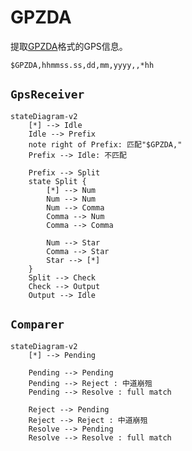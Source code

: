 # GPZDA

提取[GPZDA](https://docs.novatel.com/OEM7/Content/Logs/GPZDA.htm)格式的GPS信息。

```
$GPZDA,hhmmss.ss,dd,mm,yyyy,,*hh
```

## `GpsReceiver`

```mermaid
stateDiagram-v2
    [*] --> Idle
    Idle --> Prefix
    note right of Prefix: 匹配"$GPZDA,"
    Prefix --> Idle: 不匹配
    
    Prefix --> Split
    state Split {
        [*] --> Num
        Num --> Num
        Num --> Comma
        Comma --> Num
        Comma --> Comma

        Num --> Star
        Comma --> Star
        Star --> [*]
    }
    Split --> Check
    Check --> Output
    Output --> Idle
```

## `Comparer`

```mermaid
stateDiagram-v2
    [*] --> Pending
    
    Pending --> Pending
    Pending --> Reject : 中道崩殂
    Pending --> Resolve : full match
    
    Reject --> Pending
    Reject --> Reject : 中道崩殂
    Resolve --> Pending
    Resolve --> Resolve : full match
```

